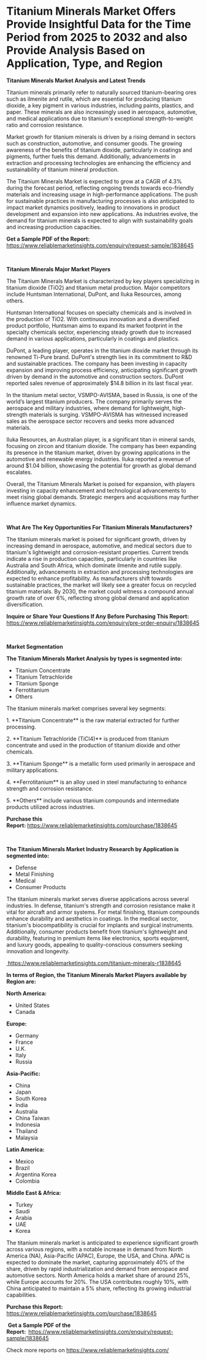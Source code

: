 <p><h1>Titanium Minerals Market Offers Provide Insightful Data for the Time Period from 2025 to 2032 and also Provide Analysis Based on Application, Type, and Region</h1></p><p><strong>Titanium Minerals Market Analysis and Latest Trends</strong></p>
<p><p>Titanium minerals primarily refer to naturally sourced titanium-bearing ores such as ilmenite and rutile, which are essential for producing titanium dioxide, a key pigment in various industries, including paints, plastics, and paper. These minerals are also increasingly used in aerospace, automotive, and medical applications due to titanium's exceptional strength-to-weight ratio and corrosion resistance.</p><p>Market growth for titanium minerals is driven by a rising demand in sectors such as construction, automotive, and consumer goods. The growing awareness of the benefits of titanium dioxide, particularly in coatings and pigments, further fuels this demand. Additionally, advancements in extraction and processing technologies are enhancing the efficiency and sustainability of titanium mineral production.</p><p>The Titanium Minerals Market is expected to grow at a CAGR of 4.3% during the forecast period, reflecting ongoing trends towards eco-friendly materials and increasing usage in high-performance applications. The push for sustainable practices in manufacturing processes is also anticipated to impact market dynamics positively, leading to innovations in product development and expansion into new applications. As industries evolve, the demand for titanium minerals is expected to align with sustainability goals and increasing production capacities.</p></p>
<p><strong>Get a Sample PDF of the Report:&nbsp;</strong> <a href="https://www.reliablemarketinsights.com/enquiry/request-sample/1838645?utm_campaign=2538&utm_medium=2&utm_source=Github&utm_content=ia&utm_term=02042025&utm_id=titanium-minerals">https://www.reliablemarketinsights.com/enquiry/request-sample/1838645</a></p>
<p>&nbsp;</p>
<p><strong>Titanium Minerals Major Market Players</strong></p>
<p><p>The Titanium Minerals Market is characterized by key players specializing in titanium dioxide (TiO2) and titanium metal production. Major competitors include Huntsman International, DuPont, and Iluka Resources, among others.</p><p>Huntsman International focuses on specialty chemicals and is involved in the production of TiO2. With continuous innovation and a diversified product portfolio, Huntsman aims to expand its market footprint in the specialty chemicals sector, experiencing steady growth due to increased demand in various applications, particularly in coatings and plastics.</p><p>DuPont, a leading player, operates in the titanium dioxide market through its renowned Ti-Pure brand. DuPont's strength lies in its commitment to R&D and sustainable practices. The company has been investing in capacity expansion and improving process efficiency, anticipating significant growth driven by demand in the automotive and construction sectors. DuPont reported sales revenue of approximately $14.8 billion in its last fiscal year.</p><p>In the titanium metal sector, VSMPO-AVISMA, based in Russia, is one of the world’s largest titanium producers. The company primarily serves the aerospace and military industries, where demand for lightweight, high-strength materials is surging. VSMPO-AVISMA has witnessed increased sales as the aerospace sector recovers and seeks more advanced materials.</p><p>Iluka Resources, an Australian player, is a significant titan in mineral sands, focusing on zircon and titanium dioxide. The company has been expanding its presence in the titanium market, driven by growing applications in the automotive and renewable energy industries. Iluka reported a revenue of around $1.04 billion, showcasing the potential for growth as global demand escalates.</p><p>Overall, the Titanium Minerals Market is poised for expansion, with players investing in capacity enhancement and technological advancements to meet rising global demands. Strategic mergers and acquisitions may further influence market dynamics.</p></p>
<p>&nbsp;</p>
<p><strong>What Are The Key Opportunities For Titanium Minerals Manufacturers?</strong></p>
<p><p>The titanium minerals market is poised for significant growth, driven by increasing demand in aerospace, automotive, and medical sectors due to titanium's lightweight and corrosion-resistant properties. Current trends indicate a rise in production capacities, particularly in countries like Australia and South Africa, which dominate ilmenite and rutile supply. Additionally, advancements in extraction and processing technologies are expected to enhance profitability. As manufacturers shift towards sustainable practices, the market will likely see a greater focus on recycled titanium materials. By 2030, the market could witness a compound annual growth rate of over 6%, reflecting strong global demand and application diversification.</p></p>
<p><strong>Inquire or Share Your Questions If Any Before Purchasing This Report:</strong> <a href="https://www.reliablemarketinsights.com/enquiry/pre-order-enquiry/1838645?utm_campaign=2538&utm_medium=2&utm_source=Github&utm_content=ia&utm_term=02042025&utm_id=titanium-minerals">https://www.reliablemarketinsights.com/enquiry/pre-order-enquiry/1838645</a></p>
<p>&nbsp;</p>
<p><strong>Market Segmentation</strong></p>
<p><strong>The Titanium Minerals Market Analysis by types is segmented into:</strong></p>
<p><ul><li>Titanium Concentrate</li><li>Titanium Tetrachloride</li><li>Titanium Sponge</li><li>Ferrotitanium</li><li>Others</li></ul></p>
<p><p>The titanium minerals market comprises several key segments: </p><p>1. **Titanium Concentrate** is the raw material extracted for further processing.</p><p>2. **Titanium Tetrachloride (TiCl4)** is produced from titanium concentrate and used in the production of titanium dioxide and other chemicals.</p><p>3. **Titanium Sponge** is a metallic form used primarily in aerospace and military applications.</p><p>4. **Ferrotitanium** is an alloy used in steel manufacturing to enhance strength and corrosion resistance.</p><p>5. **Others** include various titanium compounds and intermediate products utilized across industries.</p></p>
<p><strong>Purchase this Report:&nbsp;</strong><a href="https://www.reliablemarketinsights.com/purchase/1838645?utm_campaign=2538&utm_medium=2&utm_source=Github&utm_content=ia&utm_term=02042025&utm_id=titanium-minerals">https://www.reliablemarketinsights.com/purchase/1838645</a></p>
<p>&nbsp;</p>
<p><strong>The Titanium Minerals Market Industry Research by Application is segmented into:</strong></p>
<p><ul><li>Defense</li><li>Metal Finishing</li><li>Medical</li><li>Consumer Products</li></ul></p>
<p><p>The titanium minerals market serves diverse applications across several industries. In defense, titanium's strength and corrosion resistance make it vital for aircraft and armor systems. For metal finishing, titanium compounds enhance durability and aesthetics in coatings. In the medical sector, titanium's biocompatibility is crucial for implants and surgical instruments. Additionally, consumer products benefit from titanium's lightweight and durability, featuring in premium items like electronics, sports equipment, and luxury goods, appealing to quality-conscious consumers seeking innovation and longevity.</p></p>
<p><a href="https://www.reliablemarketinsights.com/titanium-minerals-r1838645?utm_campaign=2538&utm_medium=2&utm_source=Github&utm_content=ia&utm_term=02042025&utm_id=titanium-minerals">&nbsp;https://www.reliablemarketinsights.com/titanium-minerals-r1838645</a></p>
<p><strong>In terms of Region, the Titanium Minerals Market Players available by Region are:</strong></p>
<p>
    <p> <strong> North America: </strong>
        <ul>
            <li>United States</li>
            <li>Canada</li>
        </ul>
        </p> 
    <p> <strong> Europe: </strong>
        <ul>
            <li>Germany</li>
            <li>France</li>
            <li>U.K.</li>
            <li>Italy</li>
            <li>Russia</li>
        </ul>
        </p> 
    <p> <strong> Asia-Pacific: </strong>
        <ul>
            <li>China</li>
            <li>Japan</li>
            <li>South Korea</li>
            <li>India</li>
            <li>Australia</li>
            <li>China Taiwan</li>
            <li>Indonesia</li>
            <li>Thailand</li>
            <li>Malaysia</li>
        </ul>
        </p> 
    <p> <strong> Latin America: </strong>
        <ul>
            <li>Mexico</li>
            <li>Brazil</li>
            <li>Argentina Korea</li>
            <li>Colombia</li>
        </ul>
        </p> 
    <p> <strong> Middle East & Africa: </strong>
        <ul>
            <li>Turkey</li>
            <li>Saudi</li>
            <li>Arabia</li>
            <li>UAE</li>
            <li>Korea</li>
        </ul>
    </p>
    </p>
<p><p>The titanium minerals market is anticipated to experience significant growth across various regions, with a notable increase in demand from North America (NA), Asia-Pacific (APAC), Europe, the USA, and China. APAC is expected to dominate the market, capturing approximately 40% of the share, driven by rapid industrialization and demand from aerospace and automotive sectors. North America holds a market share of around 25%, while Europe accounts for 20%. The USA contributes roughly 10%, with China anticipated to maintain a 5% share, reflecting its growing industrial capabilities.</p></p>
<p><strong>Purchase this Report: </strong><a href="https://www.reliablemarketinsights.com/purchase/1838645?utm_campaign=2538&utm_medium=2&utm_source=Github&utm_content=ia&utm_term=02042025&utm_id=titanium-minerals">https://www.reliablemarketinsights.com/purchase/1838645</a></p>
<p>&nbsp;<strong>Get a Sample PDF of the Report:&nbsp;&nbsp;</strong><a href="https://www.reliablemarketinsights.com/enquiry/request-sample/1838645?utm_campaign=2538&utm_medium=2&utm_source=Github&utm_content=ia&utm_term=02042025&utm_id=titanium-minerals">https://www.reliablemarketinsights.com/enquiry/request-sample/1838645</a></p>
<p><strong></strong></p>
<p>Check more reports on <a href="https://www.reliablemarketinsights.com/?utm_campaign=2538&utm_medium=2&utm_source=Github&utm_content=ia&utm_term=02042025&utm_id=titanium-minerals">https://www.reliablemarketinsights.com/</a></p>